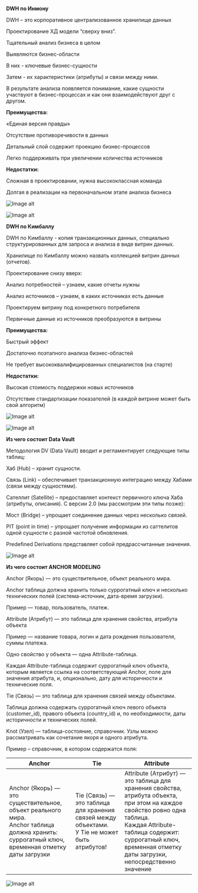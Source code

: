 **DWH по Инмону**

DWH – это корпоративное централизованное хранилище данных

Проектирование ХД модели “сверху вниз”.

Тщательный анализ бизнеса в целом

Выявляются бизнес-области

В них - ключевые бизнес-сущности

Затем - их характеристики (атрибуты) и связи между ними.

В результате анализа появляется понимание, какие сущности участвуют в бизнес-процессах и как они взаимодействуют друг с другом.

**Преимущества:**

«Единая версия правды»

Отсутствие противоречивости в данных

Детальный слой содержит проекцию бизнес-процессов

Легко поддерживать при увеличении количества источников

**Недостатки:**

Сложная в проектировании, нужна высококлассная команда

Долгая в реализации на первоначальном этапе анализа бизнеса


![Image alt](https://github.com/dmatwe/projects/blob/main/KARPOV_DE/ПРОЕКТИРОВАНИЕ%20DWH/Инмон_пример.png)

![Image alt](https://github.com/dmatwe/projects/blob/main/KARPOV_DE/ПРОЕКТИРОВАНИЕ%20DWH/karpov-по%20Инмону.drawio.png)




**DWH по Кимбаллу**

DWH по Кимбаллу - копия транзакционных данных, специально структурированных для запроса и анализа в виде витрин данных.

Хранилище по Кимбаллу можно назвать коллекцией витрин данных (отчетов).

Проектирование снизу вверх:

Анализ потребностей – узнаем, какие отчеты нужны

Анализ источников – узнаем, в каких источниках есть данные

Проектируем витрину под конкретного потребителя

Первичные данные из источников преобразуются в витрины

**Преимущества:**

Быстрый эффект

Достаточно поэтапного анализа бизнес-областей

Не требует высококвалифицированных специалистов (на старте)


**Недостатки:**

Высокая стоимость поддержки новых источников

Отсутствие стандартизации показателей (в каждой витрине может быть свой алгоритм)

![Image alt](https://github.com/dmatwe/projects/blob/main/KARPOV_DE/ПРОЕКТИРОВАНИЕ%20DWH/Кимбалл_пример.png)

![Image alt](https://github.com/dmatwe/projects/blob/main/KARPOV_DE/ПРОЕКТИРОВАНИЕ%20DWH/karpov-по%20Кимбаллу.drawio.png)



**Из чего состоит Data Vault**

Методология DV (Data Vault) вводит и регламентирует следующие типы таблиц:

Хаб (Hub) – хранит сущности.

Связь (Link) – обеспечивает транзакционную интеграцию между Хабами (связи между сущностями).

Сателлит (Satellite) – предоставляет контекст первичного ключа Хаба (атрибуты, описания).
С версии 2.0 (мы рассмотрим эти типы позже):

Мост (Bridge) – упрощает соединение данных через несколько связей.

PIT (point in time) – упрощает получение информации из саттелитов одной сущности с разной 
частотой обновления.

Predefined Derivations представляет собой предрассчитанные значения.

![Image alt](https://github.com/dmatwe/projects/blob/main/KARPOV_DE/ПРОЕКТИРОВАНИЕ%20DWH/karpov-DATA%20VAULT.drawio.png)


**Из чего состоит ANCHOR MODELING**

Anchor (Якорь) — это существительное, объект реального мира.

Anchor таблица должна хранить только суррогатный ключ и несколько технических полей (система-источник, дата-время загрузки).

Пример — товар, пользователь, платеж.

Attribute (Атрибут) — это таблица для хранения свойства, атрибута объекта

Пример — название товара, логин и дата рождения пользователя, суммы платежа.

Одно свойство у объекта — одна Attribute-таблица.

Каждая Attribute-таблица содержит суррогатный ключ объекта, которым является ссылка на соответствующий Anchor, поле для значения атрибута, и, опционально, дату для историчности и технические поля.

Tie (Связь) — это таблица для хранения связей между объектами.

Таблица должна содержать суррогатный ключ левого объекта (customer_id), правого объекта (country_id) и, по необходимости, даты историчности и технических полей.

Knot (Узел) — таблица-состояние, справочник. Узлы можно рассматривать как сочетание якоря и одного атрибута.

Пример – справочник, в котором содержатся поля:


| Anchor                                                                                                                                                    | Tie                                                                                                 | Attribute                                                                                                                                                                                                                                                |
| --------------------------------------------------------------------------------------------------------------------------------------------------------- | --------------------------------------------------------------------------------------------------- | -------------------------------------------------------------------------------------------------------------------------------------------------------------------------------------------------------------------------------------------------------- |
| Anchor (Якорь) — это существительное,<br>объект реального мира.<br>Anchor таблица должна хранить:<br>суррогатный ключ,<br>временная отметку даты загрузки | Tie (Связь) — это таблица для хранения<br>связей между объектами.<br>У Tie не может быть атрибутов! | Attribute (Атрибут) —<br>это таблица для хранения свойства, атрибута объекта,<br>при этом на каждое свойство ровно одна таблица.<br>Каждая Attribute-таблица содержит:<br>суррогатный ключ, временная отметку даты загрузки,<br>непосредственно значение |


![Image alt](https://github.com/dmatwe/projects/blob/main/KARPOV_DE/ПРОЕКТИРОВАНИЕ%20DWH/karpov-ANCHOR%20MODELING.drawio.png)
